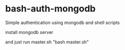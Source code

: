 # bash-auth-mongodb
Simple authentication using mongodb and shell scripts




install mongodb server

and just run master.sh
 "bash master.sh"
